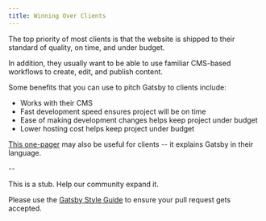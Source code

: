 ```yaml
---
title: Winning Over Clients
---
```


The top priority of most clients is that the website is shipped to their standard of quality, on time, and under budget.

In addition, they usually want to be able to use familiar CMS-based workflows to create, edit, and publish content.

Some benefits that you can use to pitch Gatsby to clients include:

- Works with their CMS
- Fast development speed ensures project will be on time
- Ease of making development changes helps keep project under budget
- Lower hosting cost helps keep project under budget

[This one-pager](/gatsby-one-pager.pdf) may also be useful for clients -- it explains Gatsby in their language.

--

This is a stub. Help our community expand it.

Please use the [Gatsby Style Guide](/contributing/gatsby-style-guide/) to ensure your
pull request gets accepted.
